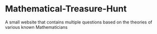 # Mathematical-Treasure-Hunt
A small website that contains multiple questions based on the theories of various known Mathematicians
